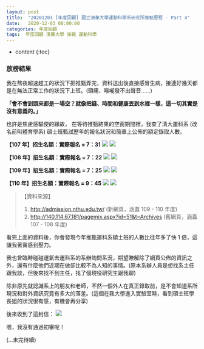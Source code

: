 ```yaml
---
layout: post
title:  "20201203 [年度回顧] 國立清華大學運動科學系研究所推甄歷程 - Part 4"
date:   2020-12-03 00:00:00
categories: 年度回顧
tags:  年度回顧 清華大學 推甄 運動科學
---
```



* content
{:toc}


### 放榜結果
我在熬夜超速趕工的狀況下把推甄弄完，資料送出後直接感冒生病，接連好幾天都是在無法正常工作的狀況下上班。(頭痛、喉嚨發不出聲音......)

**「會不會到頭來都是一場空？就像把錢、時間和健康丟到水裡一樣，這一切其實是沒有意義的。」**

也許是焦慮感驅使的緣故，
在等待推甄結果的空窗期間裡，我查了清大運科系 (改名前叫體育學系) 碩士班甄試歷年的報名狀況和簡章上公佈的額定錄取人數。

**【107 年】招生名額：實際報名 = 7：31**
![](https://i.imgur.com/YNaTm1s.png)
![](https://i.imgur.com/Xa0F6d9.png)

**【108 年】招生名額：實際報名 = 7：22**
![](https://i.imgur.com/J0rWAv0.png)
![](https://i.imgur.com/0sOSqSY.png)

**【109 年】招生名額：實際報名 = 7：25**
![](https://i.imgur.com/uAdFENJ.png)
![](https://i.imgur.com/Q0xh30u.png)

**【110 年】招生名額：實際報名 = 9：45**
![](https://i.imgur.com/njMZina.png)
![](https://i.imgur.com/uFc9avE.png)


> 【資料來源】
> 1. http://admission.nthu.edu.tw/ (新網頁，涵蓋 109 - 110 年度)
> 2. http://140.114.67.181/pagemix.aspx?id=51&t=Archives (舊網頁，涵蓋 107 - 108 年度)


看完上面的資料後，你會發現今年推甄運科系碩士班的人數比往年多了快 1 倍，這讓我著實感到壓力。

我也曾臨時碰碰運氣去運科系的系辦詢問系況，期望瞭解除了網頁公佈的資訊之外，還有什麼他們近期在做卻比較不為人知的事情。(原本系辦人員是想找系主任跟我談，但後來找不到主任，找了個現役研究生跟我聊)

除非原先就認識系上的朋友和老師，不然一個外人在真正錄取前，是不會知道系所現況和對外資訊究竟有多大的落差。(這個在我大學進入實驗室時，看到碩士班學長姐的狀況很有感，有機會再分享)

後來收到了這封信：
![](https://i.imgur.com/i1kFALh.jpg)

嗯，我沒有通過初審呢！

(...未完待續)
